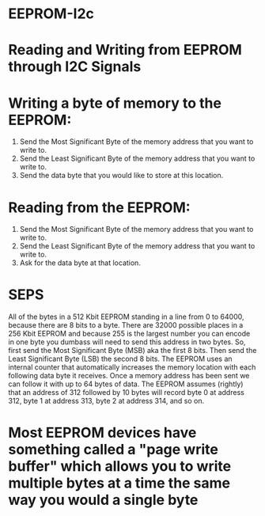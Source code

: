 # EEPROM-I2c
# Reading and Writing from EEPROM through I2C Signals
 
# Writing a byte of memory to the EEPROM:
1. Send the Most Significant Byte of the memory address that you want to write to.
2. Send the Least Significant Byte of the memory address that you want to write to.
3. Send the data byte that you would like to store at this location.
 
# Reading from the EEPROM:
1. Send the Most Significant Byte of the memory address that you want to write to.
2. Send the Least Significant Byte of the memory address that you want to write to.
3. Ask for the data byte at that location.

# SEPS
All of the bytes in a 512 Kbit EEPROM standing in a line from 0 to 64000, because there are 8 bits to a byte. There are 32000 possible places in a 256 Kbit EEPROM and because 255 is the largest number you can encode in one byte you dumbass will need to send this address in two bytes. So, first send the Most Significant Byte (MSB) aka the first 8 bits. Then send the Least Significant Byte (LSB) the second 8 bits. The EEPROM uses an internal counter that automatically increases the memory location with each following data byte it receives. Once a memory address has been sent we can follow it with up to 64 bytes of data. The EEPROM assumes (rightly) that an address of 312 followed by 10 bytes will record byte 0 at address 312, byte 1 at address 313, byte 2 at address 314, and so on.
 
# Most EEPROM devices have something called a "page write buffer" which allows you to write multiple bytes at a time the same way you would a single byte
 
